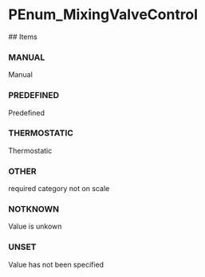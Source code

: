 # PEnum_MixingValveControl

<!-- end of definition -->## Items

### MANUAL
Manual

### PREDEFINED
Predefined

### THERMOSTATIC
Thermostatic

### OTHER
required category not on scale

### NOTKNOWN
Value is unkown

### UNSET
Value has not been specified
